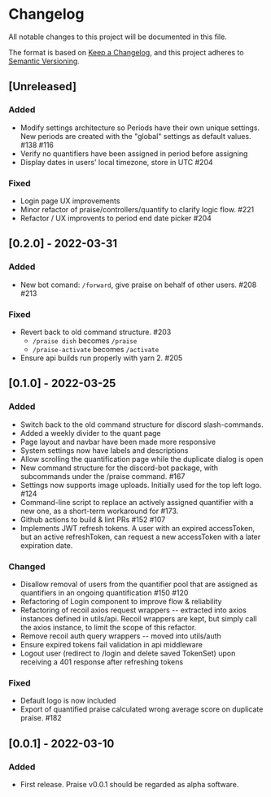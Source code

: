 # Changelog

All notable changes to this project will be documented in this file.

The format is based on [Keep a Changelog](https://keepachangelog.com/en/1.0.0/),
and this project adheres to [Semantic Versioning](https://semver.org/spec/v2.0.0.html).

## [Unreleased]

### Added

- Modify settings architecture so Periods have their own unique settings. New periods are created with the "global" settings as default values. #138 #116
- Verify no quantifiers have been assigned in period before assigning
- Display dates in users' local timezone, store in UTC #204

### Fixed

- Login page UX improvements
- Minor refactor of praise/controllers/quantify to clarify logic flow. #221
- Refactor / UX improvents to period end date picker #204

## [0.2.0] - 2022-03-31

### Added

- New bot comand: `/forward`, give praise on behalf of other users. #208 #213

### Fixed

- Revert back to old command structure. #203
  - `/praise dish` becomes `/praise`
  - `/praise-activate` becomes `/activate`
- Ensure api builds run properly with yarn 2. #205

## [0.1.0] - 2022-03-25

### Added

- Switch back to the old command structure for discord slash-commands.
- Added a weekly divider to the quant page
- Page layout and navbar have been made more responsive
- System settings now have labels and descriptions
- Allow scrolling the quantification page while the duplicate dialog is open
- New command structure for the discord-bot package, with subcommands under the /praise command. #167
- Settings now supports image uploads. Initially used for the top left logo. #124
- Command-line script to replace an actively assigned quantifier with a new one, as a short-term workaround for #173.
- Github actions to build & lint PRs #152 #107
- Implements JWT refresh tokens. A user with an expired accessToken, but an active refreshToken, can request a new accessToken with a later expiration date.

### Changed

- Disallow removal of users from the quantifier pool that are assigned as quantifiers in an ongoing quantification #150 #120
- Refactoring of Login component to improve flow & reliability
- Refactoring of recoil axios request wrappers -- extracted into axios instances defined in utils/api. Recoil wrappers are kept, but simply call the axios instance, to limit the scope of this refactor.
- Remove recoil auth query wrappers -- moved into utils/auth
- Ensure expired tokens fail validation in api middleware
- Logout user (redirect to /login and delete saved TokenSet) upon receiving a 401 response after refreshing tokens

### Fixed

- Default logo is now included
- Export of quantified praise calculated wrong average score on duplicate praise. #182

## [0.0.1] - 2022-03-10

### Added

- First release. Praise v0.0.1 should be regarded as alpha software.
